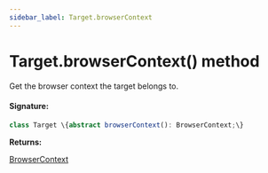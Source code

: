 ```yaml
---
sidebar_label: Target.browserContext
---
```


# Target.browserContext() method

Get the browser context the target belongs to.

#### Signature:

```typescript
class Target \{abstract browserContext(): BrowserContext;\}
```

**Returns:**

[BrowserContext](./puppeteer.browsercontext.md)
